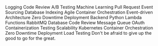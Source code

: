 Logging Code Review A/B Testing Machine Learning Pull Request Event Sourcing Database Indexing
Agile Container Orchestration Event-driven Architecture Zero Downtime Deployment Backend Python Lambda Functions RabbitMQ Database Code Review Message Queue OAuth
Containerization Testing Scalability Kubernetes Container Orchestration Zero Downtime Deployment Load Testing Don't be afraid to give up the good to go for the great.
